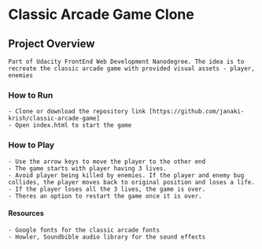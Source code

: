 # Classic Arcade Game Clone

## Project Overview

	Part of Udacity FrontEnd Web Development Nanodegree. The idea is to recreate the classic arcade game with provided visual assets - player, enemies

### How to Run
	- Clone or download the repository link [https://github.com/janaki-krish/classic-arcade-game]
	- Open index.html to start the game
	
### How to Play
	- Use the arrow keys to move the player to the other end
	- The game starts with player having 3 lives. 
	- Avoid player being killed by enemies. If the player and enemy bug collides, the player moves back to original position and loses a life.
	- If the player loses all the 3 lives, the game is over.
	- Theres an option to restart the game once it is over.

#### Resources
	- Google fonts for the classic arcade fonts
	- Howler, Soundbible audio library for the sound effects